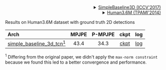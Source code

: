 <!-- [ALGORITHM] -->

<details>
<summary align="right"><a href="http://openaccess.thecvf.com/content_iccv_2017/html/Martinez_A_Simple_yet_ICCV_2017_paper.html">SimpleBaseline3D (ICCV'2017)</a></summary>

```bibtex
@inproceedings{martinez_2017_3dbaseline,
  title={A simple yet effective baseline for 3d human pose estimation},
  author={Martinez, Julieta and Hossain, Rayat and Romero, Javier and Little, James J.},
  booktitle={ICCV},
  year={2017}
}
```

</details>

<!-- [DATASET] -->

<details>
<summary align="right"><a href="https://ieeexplore.ieee.org/abstract/document/6682899/">Human3.6M (TPAMI'2014)</a></summary>

```bibtex
@article{h36m_pami,
  author = {Ionescu, Catalin and Papava, Dragos and Olaru, Vlad and Sminchisescu,  Cristian},
  title = {Human3.6M: Large Scale Datasets and Predictive Methods for 3D Human Sensing in Natural Environments},
  journal = {IEEE Transactions on Pattern Analysis and Machine Intelligence},
  publisher = {IEEE Computer Society},
  volume = {36},
  number = {7},
  pages = {1325-1339},
  month = {jul},
  year = {2014}
}
```

</details>

Results on Human3.6M dataset with ground truth 2D detections

| Arch | MPJPE | P-MPJPE | ckpt | log |
| :--- | :---: | :---: | :---: | :---: |
| [simple_baseline_3d_tcn<sup>1</sup>](/configs/body/3d_kpt_sview_rgb_img/pose_lift/h36m/simplebaseline3d_h36m.py) | 43.4 | 34.3 | [ckpt](https://download.openmmlab.com/mmpose/body3d/simple_baseline/simple3Dbaseline_h36m-f0ad73a4_20210419.pth) | [log](https://download.openmmlab.com/mmpose/body3d/simple_baseline/20210415_065056.log.json) |

<sup>1</sup> Differing from the original paper, we didn't apply the `max-norm constraint` because we found this led to a better convergence and performance.
